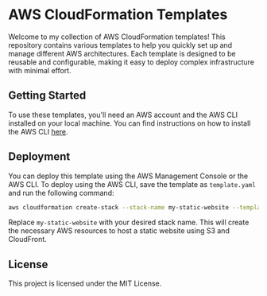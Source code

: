 # AWS CloudFormation Templates

Welcome to my collection of AWS CloudFormation templates! This repository contains various templates to help you quickly set up and manage different AWS architectures. Each template is designed to be reusable and configurable, making it easy to deploy complex infrastructure with minimal effort.

## Getting Started

To use these templates, you'll need an AWS account and the AWS CLI installed on your local machine. You can find instructions on how to install the AWS CLI [here](https://docs.aws.amazon.com/cli/latest/userguide/install-cliv2.html).

## Deployment

You can deploy this template using the AWS Management Console or the AWS CLI. To deploy using the AWS CLI, save the template as `template.yaml` and run the following command:

```sh
aws cloudformation create-stack --stack-name my-static-website --template-body file://template.yaml --capabilities CAPABILITY_NAMED_IAM
```

Replace `my-static-website` with your desired stack name. This will create the necessary AWS resources to host a static website using S3 and CloudFront.

## License

This project is licensed under the MIT License.

